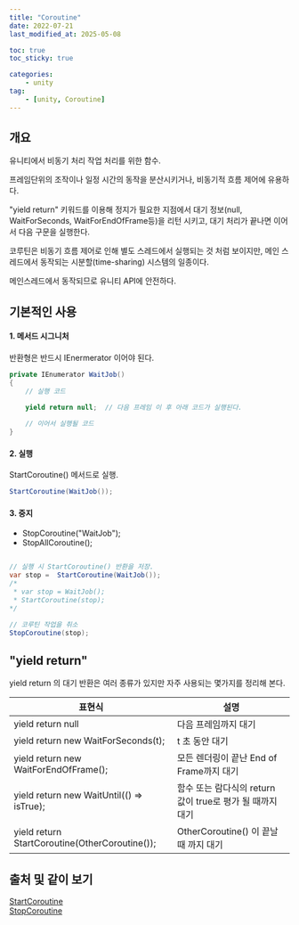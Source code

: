 ```yaml
---
title: "Coroutine"
date: 2022-07-21
last_modified_at: 2025-05-08

toc: true
toc_sticky: true

categories:
    - unity
tag:
    - [unity, Coroutine]
---
```


## 개요
유니티에서 비동기 처리 작업 처리를 위한 함수.

프레임단위의 조작이나 일정 시간의 동작을 분산시키거나, 비동기적 흐름 제어에 유용하다.

"yield return" 키워드를 이용해 정지가 필요한 지점에서 대기 정보(null, WaitForSeconds, WaitForEndOfFrame등)을 리턴 시키고, 대기 처리가 끝나면 이어서 다음 구문을 실행한다.

코루틴은 비동기 흐름 제어로 인해 별도 스레드에서 실행되는 것 처럼 보이지만, 메인 스레드에서 동작되는 시분할(time-sharing) 시스템의 일종이다.

메인스레드에서 동작되므로 유니티 API에 안전하다.

## 기본적인 사용
#### 1. 메서드 시그니처
반환형은 반드시 IEnermerator 이어야 된다.

```cs
private IEnumerator WaitJob()
{
    // 실행 코드

    yield return null;  // 다음 프레임 이 후 아래 코드가 실행된다.
    
    // 이어서 실행될 코드
}

```

#### 2. 실행
StartCoroutine() 메서드로 실행.

```cs
StartCoroutine(WaitJob());
```

#### 3. 중지
* StopCoroutine("WaitJob");
* StopAllCoroutine();

```cs

// 실행 시 StartCoroutine() 반환을 저장.
var stop =  StartCoroutine(WaitJob()); 
/*
 * var stop = WaitJob();
 * StartCoroutine(stop); 
*/

// 코루틴 작업을 취소
StopCoroutine(stop);
```

## "yield return"
yield return 의 대기 반환은 여러 종류가 있지만 자주 사용되는 몇가지를 정리해 본다.

| 표현식 | 설명 |
|-------|-----|
| yield return null | 다음 프레임까지 대기 |
| yield return new WaitForSeconds(t); | t 초 동안 대기 |
| yield return new WaitForEndOfFrame(); | 모든 렌더링이 끝난 End of Frame까지 대기 |
| yield return new WaitUntil(() => isTrue); | 함수 또는 람다식의 return 값이 true로 평가 될 때까지 대기 |
| yield return StartCoroutine(OtherCoroutine()); | OtherCoroutine() 이 끝날 때 까지 대기 |



## 출처 및 같이 보기
[StartCoroutine](https://docs.unity3d.com/6000.0/Documentation/ScriptReference/MonoBehaviour.StartCoroutine.html)      
[StopCoroutine](hhttps://docs.unity3d.com/6000.0/Documentation/ScriptReference/MonoBehaviour.StopCoroutine.html)